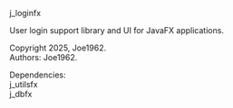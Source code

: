 j_loginfx

User login support library and UI for JavaFX applications.

Copyright 2025, Joe1962.   
Authors: Joe1962.

Dependencies:   
j_utilsfx   
j_dbfx
